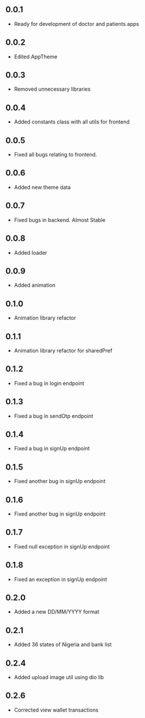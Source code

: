## 0.0.1
* Ready for development of doctor and patients apps

## 0.0.2
* Edited AppTheme

## 0.0.3
* Removed unnecessary libraries

## 0.0.4
* Added constants class with all utils for frontend

## 0.0.5
* Fixed all bugs relating to frontend. 

## 0.0.6
* Added new theme data

## 0.0.7
* Fixed bugs in backend. Almost Stable

## 0.0.8
* Added loader

## 0.0.9
* Added animation

## 0.1.0
* Animation library refactor

## 0.1.1
* Animation library refactor for sharedPref

## 0.1.2
* Fixed a bug in login endpoint

## 0.1.3
* Fixed a bug in sendOtp endpoint

## 0.1.4
* Fixed a bug in signUp endpoint

## 0.1.5
* Fixed another bug in signUp endpoint

## 0.1.6
* Fixed another bug in signUp endpoint

## 0.1.7
* Fixed null exception in signUp endpoint

## 0.1.8
* Fixed an exception in signUp endpoint

## 0.2.0
* Added a new DD/MM/YYYY format

## 0.2.1
* Added 36 states of Nigeria and bank list

## 0.2.4
* Added upload image util using dio lib

## 0.2.6
* Corrected view wallet transactions

